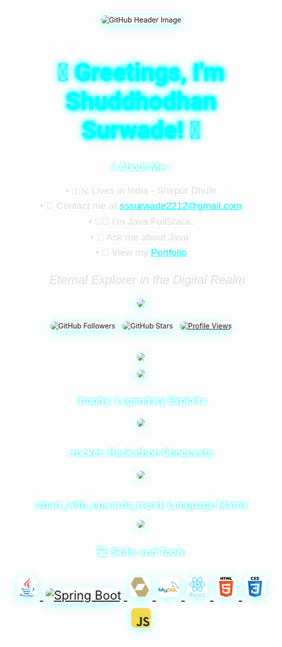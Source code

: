 <!-- Header -->
<p align="center">
  <img src="https://github.com/sidz111/sidz111/assets/119784108/df50843e-9c2c-4d6b-b48f-7f3202348a0c" alt="GitHub Header Image" style="max-width: 100%; height: auto; border-radius: 10px; box-shadow: 0 4px 20px rgba(0, 255, 255, 0.3);">
</p>

<h1 align="center" style="font-family: 'Roboto', sans-serif; color: #0ff; text-shadow: 0 0 5px #0ff, 0 0 10px #0ff, 0 0 15px #0ff; font-size: 3rem;">
  👾 Greetings, I'm Shuddhodhan Surwade! 👾
</h1>

<!-- About Me -->
<h2 align="center" style="font-family: 'Roboto', sans-serif; color: #fff; text-shadow: 0 0 5px #0ff;">💫 About Me : </h2>

<p align="center" style="font-family: 'Arial', sans-serif; color: #ddd; line-height: 1.6; font-size: 1.2rem;">
  • 🇮🇳 Lives in India - Shirpur Dhule<br>
  • 📧 Contact me at <a href="mailto:sssurwade2212@gmail.com" style="color: #0ff;">sssurwade2212@gmail.com</a><br>
  • 👨‍💻 I’m Java FullStack.<br>
  • 💬 Ask me about Java.<br>
  • 🧿 View my <a href="https://sidz111.github.io/portfolio/" target="_blank" style="color: #0ff;">Portfolio</a><br>
</p>

<p align="center" style="font-family: 'Arial', sans-serif; color: #ddd; font-size: 1.5rem; font-style: italic;">
  🚀 Eternal Explorer in the Digital Realm
</p>

<!-- Typing Animation -->
<p align="center">
  <a href="https://github.com/sidz111/">
    <img src="https://readme-typing-svg.herokuapp.com?lines=Java%20|%20Python%20|+SQL%20|%20Computer+Networks;&center=true&width=550&height=40" style="border-radius: 10px; box-shadow: 0 4px 20px rgba(0, 255, 255, 0.5);">
  </a>
</p>

<!-- Badges Section -->
<div align="center" style="margin-top: 20px;">
  <img src="https://img.shields.io/github/followers/sidz111?logo=Github&style=for-the-badge&color=0ff" alt="GitHub Followers" style="border-radius: 10px; box-shadow: 0 4px 20px rgba(0, 255, 255, 0.3); margin: 5px;">
  <img src="https://img.shields.io/github/stars/sidz111?style=for-the-badge&color=0ff" alt="GitHub Stars" style="border-radius: 10px; box-shadow: 0 4px 20px rgba(0, 255, 255, 0.3); margin: 5px;">
  <a href="https://github.com/sidz111/">
    <img src="https://komarev.com/ghpvc/?username=sidz111&style=for-the-badge&color=0ff" alt="Profile Views" style="border-radius: 10px; box-shadow: 0 4px 20px rgba(0, 255, 255, 0.3); margin: 5px;">
  </a>
</div>

<!-- GitHub Stats -->
<div align="center" style="margin-top: 40px;">
  <img src="https://github-readme-stats.vercel.app/api?username=sidz111&show_icons=true&theme=radical" style="border-radius: 10px; box-shadow: 0 4px 20px rgba(0, 255, 255, 0.3);">
</div>

<!-- Typing Animation -->
<p align="center">
  <a href="https://github.com/sidz111/">
    <img src="https://readme-typing-svg.herokuapp.com?lines=Java%20|%20Python%20|%20SQL%20|%20Computer+Networks|%20Latex%20|%20Spring+Boot%20|%20Hibernate%20|%20Microservices;&center=true&width=550&height=40" style="border-radius: 10px; box-shadow: 0 4px 20px rgba(0, 255, 255, 0.5);">
  </a>
</p>

<!-- Legendary Exploits -->
<h2 align="center" style="font-family: 'Roboto', sans-serif; color: #fff; text-shadow: 0 0 5px #0ff;">:trophy: Legendary Exploits</h2>
<p align="center" style="font-family: 'Arial', sans-serif; color: #ddd; line-height: 1.6; font-size: 1.2rem;">
  <a href="https://github.com/sidz111/">
    <img src="https://readme-typing-svg.herokuapp.com?lines=Students+Innovation+Festival;IISF+2022+MANIT;Top+100+Teams+in+India;&center=true&width=550&height=40" style="border-radius: 10px; box-shadow: 0 4px 20px rgba(0, 255, 255, 0.3);">
  </a>
</p>

<!-- Hackathon Conquests -->
<h2 align="center" style="font-family: 'Roboto', sans-serif; color: #fff; text-shadow: 0 0 5px #0ff;">:rocket: Hackathon Conquests</h2>
<p align="center" style="font-family: 'Arial', sans-serif; color: #ddd; line-height: 1.6; font-size: 1.2rem;">
  <a href="https://github.com/sidz111/">
    <img src="https://readme-typing-svg.herokuapp.com?lines=2nd+Edition+of+Poornima+Hackathon+2023;Tech+Hunt+Hachathon;&center=true&width=550&height=40" style="border-radius: 10px; box-shadow: 0 4px 20px rgba(0, 255, 255, 0.3);">
  </a>
</p>

<!-- Language Matrix -->
<h2 align="center" style="font-family: 'Roboto', sans-serif; color: #fff; text-shadow: 0 0 5px #0ff;">:chart_with_upwards_trend: Language Matrix</h2>
<div align="center">
  <img src="https://github-readme-stats.vercel.app/api/top-langs/?username=sidz111&layout=compact&theme=radical" style="border-radius: 10px; box-shadow: 0 4px 20px rgba(0, 255, 255, 0.3);">
</div>

<!-- Skills -->
<h2 align="center" style="font-family: 'Roboto', sans-serif; color: #fff; text-shadow: 0 0 5px #0ff;">💻 Skills and Tools</h2>
<p align="center" style="font-size: 1.5rem;">
  <a href="https://www.java.com" target="_blank" rel="noreferrer"> 
    <img src="https://raw.githubusercontent.com/devicons/devicon/master/icons/java/java-original.svg" alt="Java" width="40" height="40" style="border-radius: 10px; box-shadow: 0 4px 20px rgba(0, 255, 255, 0.3); margin: 5px;"> 
  </a> 
  <a href="https://spring.io/projects/spring-boot" target="_blank" rel="noreferrer"> 
    <img src="https://www.vectorlogo.zone/logos/springio/springio-icon.svg" alt="Spring Boot" width="40" height="40" style="border-radius: 10px; box-shadow: 0 4px 20px rgba(0, 255, 255, 0.3); margin: 5px;"> 
  </a>
  <a href="https://hibernate.org/" target="_blank" rel="noreferrer"> 
    <img src="https://raw.githubusercontent.com/devicons/devicon/master/icons/hibernate/hibernate-plain.svg" alt="Hibernate" width="40" height="40" style="border-radius: 10px; box-shadow: 0 4px 20px rgba(0, 255, 255, 0.3); margin: 5px;"> 
  </a> 
  <a href="https://www.mysql.com/" target="_blank" rel="noreferrer"> 
    <img src="https://raw.githubusercontent.com/devicons/devicon/master/icons/mysql/mysql-original-wordmark.svg" alt="MySQL" width="40" height="40" style="border-radius: 10px; box-shadow: 0 4px 20px rgba(0, 255, 255, 0.3); margin: 5px;"> 
  </a> 
  <a href="https://reactjs.org/" target="_blank" rel="noreferrer"> 
    <img src="https://raw.githubusercontent.com/devicons/devicon/master/icons/react/react-original-wordmark.svg" alt="React" width="40" height="40" style="border-radius: 10px; box-shadow: 0 4px 20px rgba(0, 255, 255, 0.3); margin: 5px;"> 
  </a> 
  <a href="https://developer.mozilla.org/en-US/docs/Web/HTML" target="_blank" rel="noreferrer"> 
    <img src="https://raw.githubusercontent.com/devicons/devicon/master/icons/html5/html5-original-wordmark.svg" alt="HTML" width="40" height="40" style="border-radius: 10px; box-shadow: 0 4px 20px rgba(0, 255, 255, 0.3); margin: 5px;"> 
  </a> 
  <a href="https://developer.mozilla.org/en-US/docs/Web/CSS" target="_blank" rel="noreferrer"> 
    <img src="https://raw.githubusercontent.com/devicons/devicon/master/icons/css3/css3-original-wordmark.svg" alt="CSS" width="40" height="40" style="border-radius: 10px; box-shadow: 0 4px 20px rgba(0, 255, 255, 0.3); margin: 5px;"> 
  </a> 
  <a href="https://developer.mozilla.org/en-US/docs/Web/JavaScript" target="_blank" rel="noreferrer"> 
    <img src="https://raw.githubusercontent.com/devicons/devicon/master/icons/javascript/javascript-original.svg" alt="JavaScript" width="40" height="40" style="border-radius: 10px; box-shadow: 0 4px 20px rgba(0, 255, 255, 0.3); margin: 5px;"> 
  </a>
</p>
